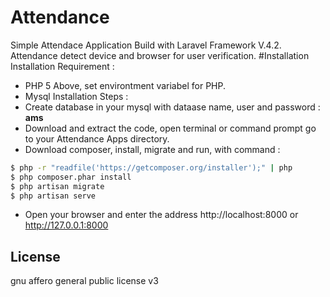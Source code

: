 # Attendance
Simple Attendace Application Build with Laravel Framework V.4.2. Attendance detect device and browser for user verification.
#Installation
Installation Requirement :
  - PHP 5 Above, set environtment variabel for PHP.
  - Mysql
Installation Steps :
  - Create database in your mysql with dataase name, user and password : **ams**
  - Download and extract the code, open terminal or command prompt go to your Attendance Apps directory.
  - Download composer, install, migrate and run, with command : 
```sh
$ php -r "readfile('https://getcomposer.org/installer');" | php
$ php composer.phar install
$ php artisan migrate
$ php artisan serve
```
  - Open your browser and enter the address http://localhost:8000 or http://127.0.0.1:8000
  
License
----

gnu affero general public license v3 